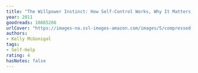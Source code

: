 ```yaml
---
title: "The Willpower Instinct: How Self-Control Works, Why It Matters, and What You Can Do to Get More of It"
year: 2011
goodreads: 10865206
urlCover: "https://images-na.ssl-images-amazon.com/images/S/compressed.photo.goodreads.com/books/1436737104i/10865206.jpg"
authors:
- Kelly McGonigal
tags:
- Self-Help
rating: 4
hasNotes: false
---
```

